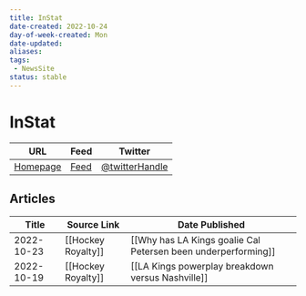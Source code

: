 ```yaml
---
title: InStat
date-created: 2022-10-24
day-of-week-created: Mon
date-updated: 
aliases: 
tags:
 - NewsSite
status: stable
---
```


# InStat

| URL          | Feed     | Twitter                                |
| ------------ | -------- | -------------------------------------- |
| [Homepage]() | [Feed]() | [@twitterHandle](https://twitter.com/) | 


## Articles
| Title | Source Link | Date Published |
| ----- | ----------- | -------------- |
| 2022-10-23 | [[Hockey Royalty]] | [[Why has LA Kings goalie Cal Petersen been underperforming]]                                                                                                |
| 2022-10-19 | [[Hockey Royalty]] | [[LA Kings powerplay breakdown versus Nashville]] |


